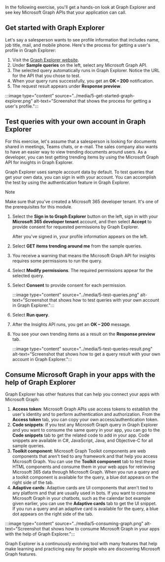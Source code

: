 In the following exercise, you'll get a hands-on look at Graph Explorer and see key Microsoft Graph APIs that your application can call. 
 

## Get started with Graph Explorer 

Let's say a salesperson wants to see profile information that includes name, job title, mail, and mobile phone. Here's the process for getting a user's profile in Graph Explorer: 

1. Visit the [Graph Explorer website](https://developer.microsoft.com/graph/graph-explorer). 
2. Under **Sample queries** on the left, select any Microsoft Graph API. 
3. The selected query automatically runs in Graph Explorer. Notice the URL for the API that you chose to test. 
4. When your query runs successfully, you get an **OK – 200** notification. 
5. The request result appears under **Response preview**. 

:::image type="content" source="../media/5-get-started-graph-explorer.png" alt-text="Screenshot that shows the process for getting a user's profile.":::

## Test queries with your own account in Graph Explorer 

For this exercise, let's assume that a salesperson is looking for documents shared in meetings, Teams chats, or e-mail. The sales company also wants to have an easier way to view trending documents around users. As a developer, you can test getting trending items by using the Microsoft Graph API for insights in Graph Explorer.  

Graph Explorer uses sample account data by default. To test queries that get your own data, you can sign in with your account. You can accomplish the test by using the authentication feature in Graph Explorer.

> [!NOTE]
> Make sure that you've created a Microsoft 365 developer tenant. It's one of the prerequisites for this module.

1. Select the **Sign in to Graph Explorer** button on the left, sign in with your **Microsoft 365 developer tenant** account, and then select **Accept** to provide consent for requested permissions by Graph Explorer. 

   After you've signed in, your profile information appears on the left. 
1. Select **GET items trending around me** from the sample queries.  
1. You receive a warning that means the Microsoft Graph API for insights requires some permissions to run the query. 
1. Select **Modify permissions**. The required permissions appear for the selected query. 
1. Select **Consent** to provide consent for each permission. 

   :::image type="content" source="../media/5-test-queries.png" alt-text="Screenshot that shows how to test queries with your own account in Graph Explorer.":::

1. Select **Run query**.
1. After the Insights API runs, you get an **OK – 200** message.
1. You see your own trending items as a result on the **Response preview** tab.

   :::image type="content" source="../media/5-test-queries-result.png" alt-text="Screenshot that shows how to get a query result with your own account in Graph Explorer.":::

<!-- ## Try a POST request in Graph Explorer

Every time a new salesperson is added in the sales team channel on Teams, you can automate sending a message to the channel to welcome the new salesperson. To send a message to a channel on Microsoft Teams, you can use a POST request in Graph Explorer: 

1.	Select **POST** from the HTTP verb drop-down list.
2.	Search for “teams” under Sample queries.
3.	Select **POST send channel message** under the **Microsoft Teams** dropdown list.
4.	You'll see a tip popping up, letting you know that you'll need the team ID and channel ID for this query. It also recommends running **GET my joined teams** and **GET channel of a team which I am member of** to get the required team ID and channel ID.
:::image type="content" source="../media/5-post-request.png" alt-text="Screenshot showing post request in Microsoft Graph Explorer.":::

5.	After you get the team ID and channel ID, edit the query using the query editor. Make sure to replace {team-id} and {channel-id} with your IDs.
6.	Provide consent for required permissions from the **Modify permissions** tab.
7.	In the **Request body**, there's default content such as "Hello world".  This is the message you'll send to your channel on Microsoft Teams. Feel free to change the content in the request body with any sentence you prefer to send.
8.	Select **Run query** to run the request.
9.	When the request is successfully completed, you'll see a message **Created – 201**.
:::image type="content" source="../media/5-post-request-result.png" alt-text="Screenshot showing post request result in Microsoft Graph Explorer.":::

10.	To see the results, go to https://teams.microsoft.com and select **Teams** on the left-hand side menu. Find the team and channel you picked to send a message and select on the channel name. You should see the "Hello world” message sent by you under the channel **Posts**:
:::image type="content" source="../media/5-post-request-result-teams.png" alt-text="Screenshot showing post request result in Microsoft Teams."::: -->

## Consume Microsoft Graph in your apps with the help of Graph Explorer

Graph Explorer has other features that can help you connect your apps with Microsoft Graph:

1.	**Access token**: Microsoft Graph APIs use access tokens to establish the user's identity and to perform authentication and authorization. From the **Access token** tab, you can copy your own access/authentication token.
2.	**Code snippets**: If you test any Microsoft Graph query in Graph Explorer and you want to consume the same query in your app, you can go to the **Code snippets** tab to get the related code to add in your app. Code snippets are available in C#, JavaScript, Java, and Objective-C for all sample queries. 
3.	**Toolkit component**: Microsoft Graph Toolkit components are web components that aren't tied to any framework and that help you access Microsoft Graph. You can use the **Toolkit component** tab to test these HTML components and consume them in your web apps for retrieving Microsoft 365 data through Microsoft Graph. When you run a query and a toolkit component is available for the query, a blue dot appears on the right side of the tab.
4.	**Adaptive cards**: Adaptive cards are UI components that aren't tied to any platform and that are usually used in bots. If you want to consume Microsoft Graph in your chatbots, such as the calendar bot example given earlier, you can use the **Adaptive cards** tab to get the UI snippet. If you run a query and an adaptive card is available for the query, a blue dot appears on the right side of the tab. 

:::image type="content" source="../media/5-consuming-graph.png" alt-text="Screenshot that shows how to consume Microsoft Graph in your apps with the help of Graph Explorer.":::

Graph Explorer is a continuously evolving tool with many features that help make learning and practicing easy for people who are discovering Microsoft Graph features.